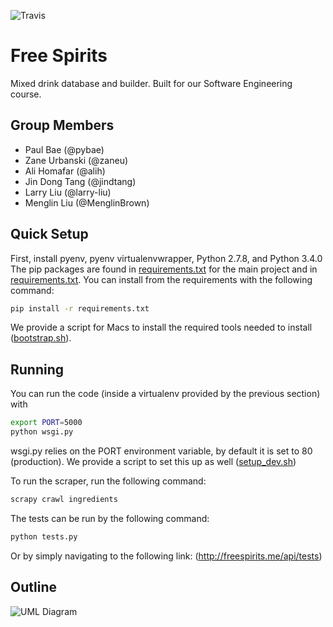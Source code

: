 ![Travis](https://travis-ci.org/zaneu/cs373-idb.svg?branch=master)

# Free Spirits

Mixed drink database and builder. Built for our Software
Engineering course.

## Group Members
* Paul Bae (@pybae)
* Zane Urbanski (@zaneu)
* Ali Homafar (@alih)
* Jin Dong Tang (@jindtang)
* Larry Liu (@larry-liu)
* Menglin Liu (@MenglinBrown)

## Quick Setup

First, install pyenv, pyenv virtualenvwrapper, Python 2.7.8, and Python 3.4.0
The pip packages are found in [requirements.txt](requirements.txt) for the
main project and in [requirements.txt](scraper/requirements.txt). You can
install from the requirements with the following command:
```bash
pip install -r requirements.txt
```

We provide a script for Macs to install the required tools needed to install ([bootstrap.sh](scripts/bootstrap.sh)).

## Running

You can run the code (inside a virtualenv provided by the previous section) with
```bash
export PORT=5000
python wsgi.py
```

wsgi.py relies on the PORT environment variable, by default it is set to 80 (production).
We provide a script to set this up as well ([setup_dev.sh](scripts/setup_dev.sh))

To run the scraper, run the following command:
```bash
scrapy crawl ingredients
```

The tests can be run by the following command:
```bash
python tests.py
```

Or by simply navigating to the following link: (http://freespirits.me/api/tests)

## Outline
![UML Diagram](http://i.imgur.com/h11wLEz.jpg?1)
